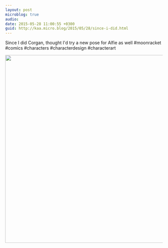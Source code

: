 ```yaml
---
layout: post
microblog: true
audio: 
date: 2015-05-28 11:00:55 +0300
guid: http://kaa.micro.blog/2015/05/28/since-i-did.html
---
```

Since I did Corgan, thought I'd try a new pose for Alfie as well #moonracket #comics #characters #characterdesign #characterart

<img src="http://www.kaa.bz/uploads/2018/ebe14f058c.jpg" width="600" height="600" />
